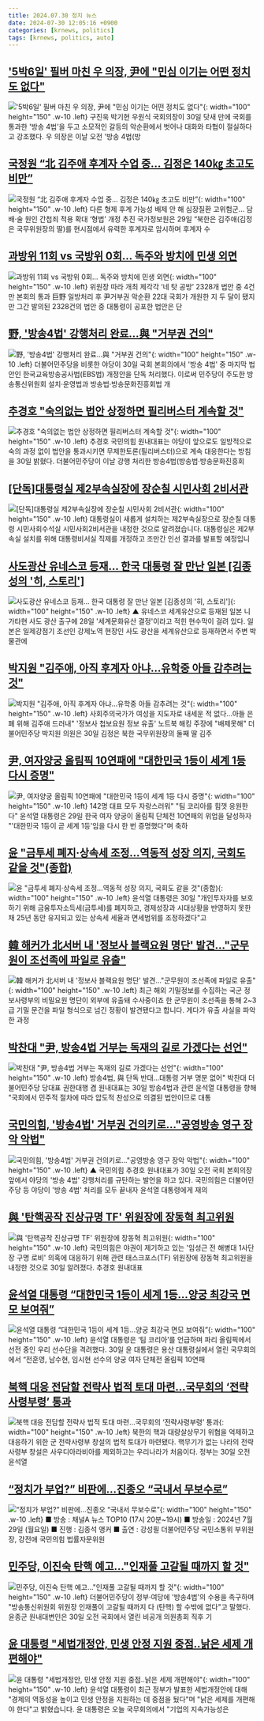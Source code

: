 ```yaml
---
title: 2024.07.30 정치 뉴스
date: 2024-07-30 12:05:16 +0900
categories: [krnews, politics]
tags: [krnews, politics, auto]
---
```

## ['5박6일' 필버 마친 우 의장, 尹에 "민심 이기는 어떤 정치도 없다"](https://n.news.naver.com/mnews/article/421/0007696075)

!['5박6일' 필버 마친 우 의장, 尹에 "민심 이기는 어떤 정치도 없다"](https://mimgnews.pstatic.net/image/origin/421/2024/07/30/7696075.jpg?type=nf220_150){: width="100" height="150" .w-10 .left}
구진욱 박기현 우원식 국회의장이 30일 닷새 만에 국회를 통과한 '방송 4법'을 두고 소모적인 갈등의 악순환에서 벗어나 대화와 타협이 절실하다고 강조했다. 우 의장은 이날 오전 '방송 4법(방

## [국정원 “北 김주애 후계자 수업 중… 김정은 140㎏ 초고도 비만”](https://n.news.naver.com/mnews/article/081/0003468498)

![국정원 “北 김주애 후계자 수업 중… 김정은 140㎏ 초고도 비만”](https://mimgnews.pstatic.net/image/origin/081/2024/07/30/3468498.jpg?type=nf220_150){: width="100" height="150" .w-10 .left}
다른 형제 후계 가능성 배제 안 해 심장질환 고위험군… 담배·술 원인 간첩죄 적용 확대 ‘형법’ 개정 추진 국가정보원은 29일 “북한은 김주애(김정은 국무위원장의 딸)를 현시점에서 유력한 후계자로 암시하며 후계자 수

## [과방위 11회 vs 국방위 0회… 독주와 방치에 민생 외면](https://n.news.naver.com/mnews/article/081/0003468493)

![과방위 11회 vs 국방위 0회… 독주와 방치에 민생 외면](https://mimgnews.pstatic.net/image/origin/081/2024/07/30/3468493.jpg?type=nf220_150){: width="100" height="150" .w-10 .left}
위원장 따라 개최 제각각 ‘네 탓 공방’ 2328개 법안 중 4건만 본회의 통과 巨野 일방처리 후 尹거부권 악순환 22대 국회가 개원한 지 두 달이 됐지만 그간 발의된 2328건의 법안 중 대통령이 공포한 법안은 단

## [野, '방송4법' 강행처리 완료…與 "거부권 건의"](https://n.news.naver.com/mnews/article/015/0005015892)

![野, '방송4법' 강행처리 완료…與 "거부권 건의"](https://mimgnews.pstatic.net/image/origin/015/2024/07/30/5015892.jpg?type=nf220_150){: width="100" height="150" .w-10 .left}
더불어민주당을 비롯한 야당이 30일 국회 본회의에서 '방송 4법' 중 마지막 법안인 한국교육방송공사법(EBS법) 개정안을 단독 처리했다. 이로써 민주당이 주도한 방송통신위원회 설치·운영법과 방송법·방송문화진흥회법 개

## [추경호 "숙의없는 법안 상정하면 필리버스터 계속할 것"](https://n.news.naver.com/mnews/article/277/0005452545)

![추경호 "숙의없는 법안 상정하면 필리버스터 계속할 것"](https://mimgnews.pstatic.net/image/origin/277/2024/07/30/5452545.jpg?type=nf220_150){: width="100" height="150" .w-10 .left}
추경호 국민의힘 원내대표는 야당이 앞으로도 일방적으로 숙의 과정 없이 법안을 통과시키면 무제한토론(필리버스터)으로 계속 대응한다는 방침을 30일 밝혔다. 더불어민주당이 이날 강행 처리한 방송4법(방송법·방송문화진흥회

## [[단독]대통령실 제2부속실장에 장순칠 시민사회 2비서관](https://n.news.naver.com/mnews/article/449/0000281272)

![[단독]대통령실 제2부속실장에 장순칠 시민사회 2비서관](https://mimgnews.pstatic.net/image/origin/449/2024/07/30/281272.jpg?type=nf220_150){: width="100" height="150" .w-10 .left}
대통령실이 새롭게 설치하는 제2부속실장으로 장순칠 대통령 시민사회수석실 시민사회2비서관을 내정한 것으로 알려졌습니다. 대통령실은 제2부속실 설치를 위해 대통령비서실 직제를 개정하고 조만간 인선 결과를 발표할 예정입니

## [사도광산 유네스코 등재... 한국 대통령 잘 만난 일본 [김종성의 '히, 스토리']](https://n.news.naver.com/mnews/article/047/0002441330)

![사도광산 유네스코 등재... 한국 대통령 잘 만난 일본 [김종성의 '히, 스토리']](https://mimgnews.pstatic.net/image/origin/047/2024/07/29/2441330.jpg?type=nf220_150){: width="100" height="150" .w-10 .left}
▲ 유네스코 세계유산으로 등재된 일본 니가타현 사도 광산 출구에 28일 '세계문화유산 결정'이라고 적힌 현수막이 걸려 있다. 일본은 일제강점기 조선인 강제노역 현장인 사도 광산을 세계유산으로 등재하면서 주변 박물관에

## [박지원 "김주애, 아직 후계자 아냐…유학중 아들 감추려는 것"](https://n.news.naver.com/mnews/article/001/0014839919)

![박지원 "김주애, 아직 후계자 아냐…유학중 아들 감추려는 것"](https://mimgnews.pstatic.net/image/origin/001/2024/07/30/14839919.jpg?type=nf220_150){: width="100" height="150" .w-10 .left}
사회주의국가가 여성을 지도자로 내세운 적 없다…아들 은폐 위해 김주애 드러내" '정보사 첩보요원 정보 유출' 노트북 해킹 주장에 "배제못해" 더불어민주당 박지원 의원은 30일 김정은 북한 국무위원장의 둘째 딸 김주

## [尹, 여자양궁 올림픽 10연패에 "대한민국 1등이 세계 1등 다시 증명"](https://n.news.naver.com/mnews/article/029/0002891021)

![尹, 여자양궁 올림픽 10연패에 "대한민국 1등이 세계 1등 다시 증명"](https://mimgnews.pstatic.net/image/origin/029/2024/07/29/2891021.jpg?type=nf220_150){: width="100" height="150" .w-10 .left}
142명 대표 모두 자랑스러워" "팀 코리아를 힘껏 응원한다" 윤석열 대통령은 29일 한국 여자 양궁이 올림픽 단체전 10연패의 위업을 달성하자 "'대한민국 1등이 곧 세계 1등'임을 다시 한 번 증명했다"며 축하

## [윤 "금투세 폐지·상속세 조정…역동적 성장 의지, 국회도 같을 것"(종합)](https://n.news.naver.com/mnews/article/003/0012697319)

![윤 "금투세 폐지·상속세 조정…역동적 성장 의지, 국회도 같을 것"(종합)](https://mimgnews.pstatic.net/image/origin/003/2024/07/30/12697319.jpg?type=nf220_150){: width="100" height="150" .w-10 .left}
윤석열 대통령은 30일 "개인투자자를 보호하기 위해 금융투자소득세(금투세)를 폐지하고, 경제성장과 시대상황을 반영하지 못한 채 25년 동안 유지되고 있는 상속세 세율과 면세범위를 조정하겠다"고

## [韓 해커가 北서버 내 '정보사 블랙요원 명단' 발견…"군무원이 조선족에 파일로 유출"](https://n.news.naver.com/mnews/article/448/0000469607)

![韓 해커가 北서버 내 '정보사 블랙요원 명단' 발견…"군무원이 조선족에 파일로 유출"](https://mimgnews.pstatic.net/image/origin/448/2024/07/29/469607.jpg?type=nf220_150){: width="100" height="150" .w-10 .left}
최근 해외 기밀정보를 수집하는 국군 정보사령부의 비밀요원 명단이 외부에 유출돼 수사중이죠 한 군무원이 조선족을 통해 2~3급 기밀 문건을 파일 형식으로 넘긴 정황이 발견됐다고 합니다. 게다가 유출 사실을 파악한 과정

## [박찬대 "尹, 방송4법 거부는 독재의 길로 가겠다는 선언"](https://n.news.naver.com/mnews/article/586/0000083809)

![박찬대 "尹, 방송4법 거부는 독재의 길로 가겠다는 선언"](https://mimgnews.pstatic.net/image/origin/586/2024/07/30/83809.jpg?type=nf220_150){: width="100" height="150" .w-10 .left}
방송4법, 與 단독 반대…대통령 거부 명분 없어" 박찬대 더불어민주당 당대표 권한대행 겸 원내대표는 30일 방송4법과 관련 윤석열 대통령을 향해 "국회에서 민주적 절차에 따라 압도적 찬성으로 의결된 법안이므로 대통

## [국민의힘, '방송4법' 거부권 건의키로…"공영방송 영구 장악 악법"](https://n.news.naver.com/mnews/article/055/0001176762)

![국민의힘, '방송4법' 거부권 건의키로…"공영방송 영구 장악 악법"](https://mimgnews.pstatic.net/image/origin/055/2024/07/30/1176762.jpg?type=nf220_150){: width="100" height="150" .w-10 .left}
▲ 국민의힘 추경호 원내대표가 30일 오전 국회 본회의장 앞에서 야당의 '방송 4법' 강행처리를 규탄하는 발언을 하고 있다. 국민의힘은 더불어민주당 등 야당이 '방송 4법' 처리를 모두 끝내자 윤석열 대통령에게 재의

## [與 '탄핵공작 진상규명 TF' 위원장에 장동혁 최고위원](https://n.news.naver.com/mnews/article/001/0014840078)

![與 '탄핵공작 진상규명 TF' 위원장에 장동혁 최고위원](https://mimgnews.pstatic.net/image/origin/001/2024/07/30/14840078.jpg?type=nf220_150){: width="100" height="150" .w-10 .left}
국민의힘은 야권이 제기하고 있는 '임성근 전 해병대 1사단장 구명 로비' 의혹에 대응하기 위해 관련 태스크포스(TF) 위원장에 장동혁 최고위원을 내정한 것으로 30일 알려졌다. 추경호 원내대표

## [윤석열 대통령 “대한민국 1등이 세계 1등…양궁 최강국 면모 보여줘”](https://n.news.naver.com/mnews/article/025/0003376613)

![윤석열 대통령 “대한민국 1등이 세계 1등…양궁 최강국 면모 보여줘”](https://mimgnews.pstatic.net/image/origin/025/2024/07/30/3376613.jpg?type=nf220_150){: width="100" height="150" .w-10 .left}
윤석열 대통령은 ‘팀 코리아’를 언급하며 파리 올림픽에서 선전 중인 우리 선수단을 격려했다. 30일 윤 대통령은 용산 대통령실에서 열린 국무회의에서 “전훈영, 남수현, 임시현 선수의 양궁 여자 단체전 올림픽 10연패

## [북핵 대응 전담할 전략사 법적 토대 마련…국무회의 ‘전략사령부령’ 통과](https://n.news.naver.com/mnews/article/016/0002342738)

![북핵 대응 전담할 전략사 법적 토대 마련…국무회의 ‘전략사령부령’ 통과](https://mimgnews.pstatic.net/image/origin/016/2024/07/30/2342738.jpg?type=nf220_150){: width="100" height="150" .w-10 .left}
북한의 핵과 대량살상무기 위협을 억제하고 대응하기 위한 군 전략사령부 창설의 법적 토대가 마련됐다. 핵무기가 없는 나라의 전략사령부 창설은 사우디아라비아를 제외하고는 우리나라가 처음이다. 정부는 30일 오전 윤석열

## [“정치가 부업?” 비판에…진종오 “국내서 무보수로”](https://n.news.naver.com/mnews/article/449/0000281227)

![“정치가 부업?” 비판에…진종오 “국내서 무보수로”](https://mimgnews.pstatic.net/image/origin/449/2024/07/29/281227.jpg?type=nf220_150){: width="100" height="150" .w-10 .left}
■ 방송 : 채널A 뉴스 TOP10 (17시 20분~19시) ■ 방송일 : 2024년 7월 29일 (월요일) ■ 진행 : 김종석 앵커 ■ 출연 : 강성필 더불어민주당 국민소통위 부위원장, 강전애 국민의힘 법률자문위원

## [민주당, 이진숙 탄핵 예고…"인재풀 고갈될 때까지 할 것"](https://n.news.naver.com/mnews/article/029/0002891455)

![민주당, 이진숙 탄핵 예고…"인재풀 고갈될 때까지 할 것"](https://mimgnews.pstatic.net/image/origin/029/2024/07/30/2891455.jpg?type=nf220_150){: width="100" height="150" .w-10 .left}
더불어민주당이 정부·여당에 '방송4법'의 수용을 촉구하며 "방송통신위원회 위원장 인재풀이 고갈될 때까지 다 (탄핵) 할 수밖에 없다"고 말했다. 윤종군 원내대변인은 30일 오전 국회에서 열린 비공개 의원총회 직후 기

## [윤 대통령 "세법개정안, 민생 안정 지원 중점‥낡은 세제 개편해야"](https://n.news.naver.com/mnews/article/214/0001364406)

![윤 대통령 "세법개정안, 민생 안정 지원 중점‥낡은 세제 개편해야"](https://mimgnews.pstatic.net/image/origin/214/2024/07/30/1364406.jpg?type=nf220_150){: width="100" height="150" .w-10 .left}
윤석열 대통령이 최근 정부가 발표한 세법개정안에 대해 "경제의 역동성을 높이고 민생 안정을 지원하는 데 중점을 뒀다"며 "낡은 세제를 개편해야 한다"고 밝혔습니다. 윤 대통령은 오늘 국무회의에서 "기업의 지속가능성은

